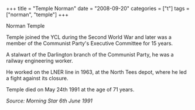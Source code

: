 +++
title = "Temple Norman"
date = "2008-09-20"
categories = ["t"]
tags = ["norman", "temple"]
+++

Norman Temple

Temple joined the YCL during the Second World War and later was a member of the Communist Party's Executive Committee for 15 years.

A stalwart of the Darlington branch of the Communist Party, he was a railway engineering worker.

He worked on the LNER line in 1963, at the North Tees depot, where he led a fight against its closure.

Temple died on May 24th 1991 at the age of 71 years.

_Source: Morning Star 6th June 1991_
